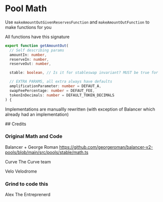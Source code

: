 # Pool Math

Use `makeAmountOutGivenReservesFunction` and `makeAmountOutFunction` to make functions for you

All functions have this signature 
```ts
export function getAmountOut(
  // Self describing params
  amountIn: number,
  reserveIn: number,
  reserveOut: number,

  stable: boolean, // Is it for stableswap invariant? MUST be true for Bal and Curve

  // EXTRA PARAMS, all extra always have defaults
  amplificationParameter: number = DEFAUT_A,
  swapFeePercentage: number = DEFAUT_FEE,
  tokenInDecimals: number = DEFAULT_TOKEN_DECIMALS
) {
```

Implementations are manuallly rewritten (with exception of Balancer which already had an implementation)


## Credits

### Original Math and Code
Balancer + George Roman
https://github.com/georgeroman/balancer-v2-pools/blob/main/src/pools/stable/math.ts

Curve
The Curve team

Velo
Velodrome

### Grind to code this

Alex The Entreprenerd 